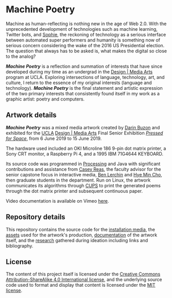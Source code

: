 # Machine Poetry
Machine as human-reflecting is nothing new in the age of Web 2.0. With the unprecedented development of technologies such as machine learning, Twitter bots, and [Sophie](https://en.wikipedia.org/wiki/Sophia_(robot)), the reckoning of technology as a serious interface between automated super performers and humanity is something now of serious concern considering the wake of the 2016 US Presidential election. The question that always has to be asked is, what makes the digital so close to the analog?

***Machine Poetry*** is a reflection and summation of interests that have since developed during my time as an undergrad in the [Design | Media Arts](http://dma.ucla.edu/) program at UCLA. Exploring intersections of language, technology, art, and culture, I return to the essence of my original interests (language and technology). ***Machine Poetry*** is the final statement and artistic expression of the two primary interests that consistently found itself in my work as a graphic artist: poetry and computers.
## Artwork details
***Machine Poetry*** was a mixed media artwork created by [Darin Buzon](https://darinbuzon.info/) and exhibited for the [UCLA](http://www.ucla.edu/) [Design | Media Arts](http://dma.ucla.edu/) Final Senior Exhibition *[Pressed for Space](http://dma.ucla.edu/pressed4space)*, from 6 June 2019 to 15 June 2019.

The hardware used included an OKI Microline 186 9-pin dot matrix printer, a Sony CRT monitor, a Raspberry Pi 4, and a 1995 IBM 71G4644 KEYBOARD.

Its source code was programmed in [Processing](https://processing.org/) and Java with significant contributions and assistance from [Casey Reas](http://reas.com/), the faculty advisor for the senior capstone focus in interactive media, [Ben Lerchin](http://benlerchin.com/) and [Hye Min Cho](https://hyeminchocho.com/), then graduate students in the department. Run on Linux, the artwork communicates its algorithms through [CUPS](https://www.cups.org/) to print the generated poems through the dot matrix printer and subsequent continuous paper.

Video documentation is available on Vimeo [here](https://vimeo.com/342373861).
## Repository details
This repository contains the source code for the [installation media](src/installation/), the [assets](assets/) used for the artwork's production, [documentation](documentation/) of the artwork itself, and the [research](research/) gathered during ideation including links and bibliography.
## License
The content of this project itself is licensed under the [Creative Commons Attribution-ShareAlike 4.0 International license](https://creativecommons.org/licenses/by-sa/4.0/), and the underlying source code used to format and display that content is licensed under the [MIT license](LICENSE).
